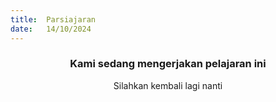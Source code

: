 ```yaml
---
title:  Parsiajaran
date:   14/10/2024
---
```


### <center>Kami sedang mengerjakan pelajaran ini</center>
<center>Silahkan kembali lagi nanti</center>